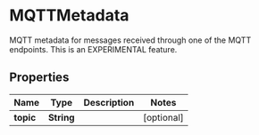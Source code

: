 

# MQTTMetadata

MQTT metadata for messages received through one of the MQTT endpoints. This is an EXPERIMENTAL feature.

## Properties

Name | Type | Description | Notes
------------ | ------------- | ------------- | -------------
**topic** | **String** |  |  [optional]




